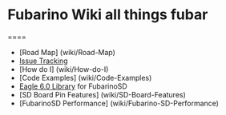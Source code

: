 # Fubarino Wiki all things fubar
====
* [Road Map] (wiki/Road-Map)
* [Issue Tracking](https://github.com/fubarino/fubarino/issues) 
* [How do I] (wiki/How-do-I)
* [Code Examples] (wiki/Code-Examples)
* [Eagle 6.0 Library](https://github.com/EmbeddedMan/SchmalzHausEagleLibs) for FubarinoSD
* [SD Board Pin Features] (wiki/SD-Board-Features)
* [FubarinoSD Performance] (wiki/Fubarino-SD-Performance)